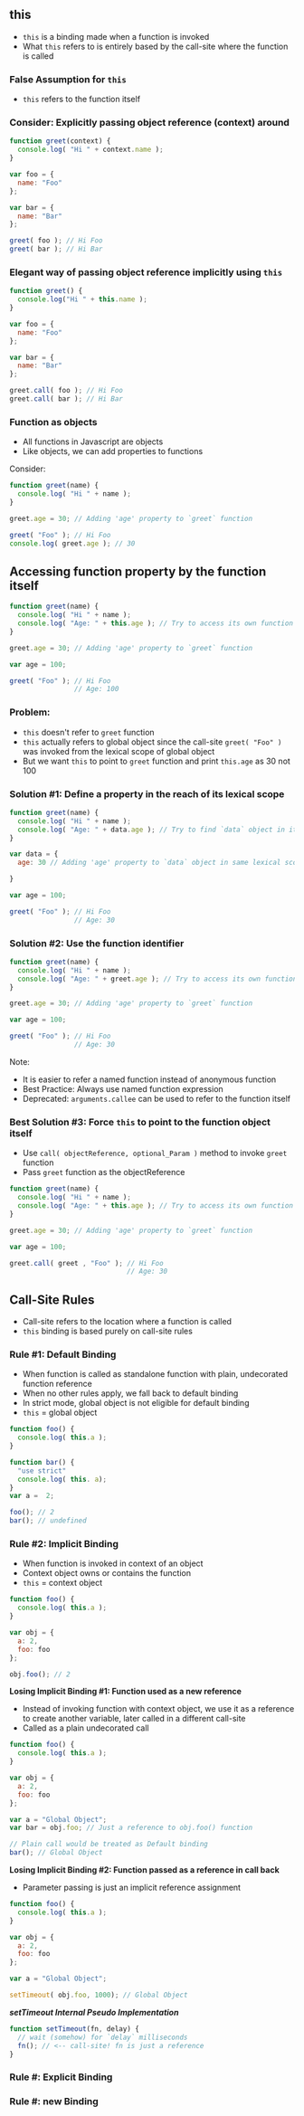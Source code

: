 ## this
- `this` is a binding made when a function is invoked
- What `this` refers to is entirely based by the call-site where the function is called

### False Assumption for `this`
- `this` refers to the function itself


### Consider: Explicitly passing object reference (context) around
```js
function greet(context) {
  console.log( "Hi " + context.name );
}

var foo = {
  name: "Foo"
};

var bar = {
  name: "Bar"
};

greet( foo ); // Hi Foo
greet( bar ); // Hi Bar

```

### Elegant way of passing object reference implicitly using `this`
```js
function greet() {
  console.log("Hi " + this.name );
}

var foo = {
  name: "Foo"
};

var bar = {
  name: "Bar"
};

greet.call( foo ); // Hi Foo
greet.call( bar ); // Hi Bar
```

### Function as objects
- All functions in Javascript are objects
- Like objects, we can add properties to functions

Consider:

```js
function greet(name) {
  console.log( "Hi " + name );
}

greet.age = 30; // Adding 'age' property to `greet` function

greet( "Foo" ); // Hi Foo
console.log( greet.age ); // 30
```

## Accessing function property by the function itself

```js
function greet(name) {
  console.log( "Hi " + name );
  console.log( "Age: " + this.age ); // Try to access its own function property `age`
}

greet.age = 30; // Adding 'age' property to `greet` function

var age = 100;

greet( "Foo" ); // Hi Foo
                // Age: 100
```

### Problem:
- `this` doesn't refer to `greet` function
- `this` actually refers to global object since the call-site `greet( "Foo" )` was invoked from the lexical scope of global object
- But we want `this` to point to `greet` function and print `this.age` as 30 not 100

### Solution #1: Define a property in the reach of its lexical scope

```js
function greet(name) {
  console.log( "Hi " + name );
  console.log( "Age: " + data.age ); // Try to find `data` object in its lexical scope
}

var data = {
  age: 30 // Adding 'age' property to `data` object in same lexical scope as greet (Global Scope)

}

var age = 100;

greet( "Foo" ); // Hi Foo
                // Age: 30
```

### Solution #2: Use the function identifier

```js
function greet(name) {
  console.log( "Hi " + name );
  console.log( "Age: " + greet.age ); // Try to access its own function property `age` through `greet` function identifier
}

greet.age = 30; // Adding 'age' property to `greet` function

var age = 100;

greet( "Foo" ); // Hi Foo
                // Age: 30
```

Note:
- It is easier to refer a named function instead of anonymous function
- Best Practice: Always use named function expression
- Deprecated: `arguments.callee` can be used to refer to the function itself

### Best Solution #3: Force `this` to point to the function object itself

- Use `call( objectReference, optional_Param )` method to invoke `greet` function
- Pass `greet` function as the objectReference

```js
function greet(name) {
  console.log( "Hi " + name );
  console.log( "Age: " + this.age ); // Try to access its own function property `age` through `greet` function identifier
}

greet.age = 30; // Adding 'age' property to `greet` function

var age = 100;

greet.call( greet , "Foo" ); // Hi Foo
                             // Age: 30
```

## Call-Site Rules
- Call-site refers to the location where a function is called
- `this` binding is based purely on call-site rules

### Rule #1: Default Binding
- When function is called as standalone function with plain, undecorated function reference
- When no other rules apply, we fall back to default binding
- In strict mode, global object is not eligible for default binding
- `this` = global object

```js
function foo() {
  console.log( this.a );
}

function bar() {
  "use strict"
  console.log( this. a);
}
var a =  2;

foo(); // 2
bar(); // undefined
```

### Rule #2: Implicit Binding
- When function is invoked in context of an object
- Context object owns or contains the function
- `this` = context object

```js
function foo() {
  console.log( this.a );
}

var obj = {
  a: 2,
  foo: foo
};

obj.foo(); // 2
```

**Losing Implicit Binding #1: Function used as a new reference**
- Instead of invoking function with context object, we use it as a reference to create another variable, later called in a different call-site
- Called as a plain undecorated call

```js
function foo() {
  console.log( this.a );
}

var obj = {
  a: 2,
  foo: foo
};

var a = "Global Object";
var bar = obj.foo; // Just a reference to obj.foo() function

// Plain call would be treated as Default binding
bar(); // Global Object
```

**Losing Implicit Binding #2: Function passed as a reference in call back**
- Parameter passing is just an implicit reference assignment

```js
function foo() {
  console.log( this.a );
}

var obj = {
  a: 2,
  foo: foo
};

var a = "Global Object";

setTimeout( obj.foo, 1000); // Global Object
```

***setTimeout Internal Pseudo Implementation***
```js
function setTimeout(fn, delay) {
  // wait (somehow) for `delay` milliseconds
  fn(); // <-- call-site! fn is just a reference
}
```

### Rule #: Explicit Binding

### Rule #: new Binding
